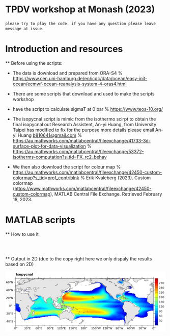 # TPDV workshop at Monash (2023)

```
please try to play the code. if you have any question please leave message at issue.
```

# Introduction and resources

** Before using the scripts: 

* The data is download and prepared from ORA-S4
% https://www.cen.uni-hamburg.de/en/icdc/data/ocean/easy-init-ocean/ecmwf-ocean-reanalysis-system-4-oras4.html

* There are some scripts that download and used to make the scripts workshop
* have the script to calculate sigmaT at 0 bar
% https://www.teos-10.org/

* The isopycnal script is mimic from the isothermo scirpt
     to obtain the final isopycnal out Research Assistent, An-yi Huang, from University Taipei has modified to fix for the purpose
     more details please email An-yi Huang  b810641@gmail.com
% https://au.mathworks.com/matlabcentral/fileexchange/41733-3d-surface-plot-for-data-visualization
% https://au.mathworks.com/matlabcentral/fileexchange/53372-isotherms-computation?s_tid=FX_rc2_behav

* We then also download the script for colour map
% https://au.mathworks.com/matlabcentral/fileexchange/42450-custom-colormap?s_tid=prof_contriblnk
% Erik Kvaleberg (2023). Custom colormap (https://www.mathworks.com/matlabcentral/fileexchange/42450-custom-colormap), MATLAB Central File Exchange. Retrieved February 18, 2023.




# MATLAB scripts
** How to use it
 
```



```


** Output in 2D (due to the copy right here we only dispaly the results based on 2D)

![](https://github.com/ars599/TPDV23/blob/main/Isopycnal_2D.png)

